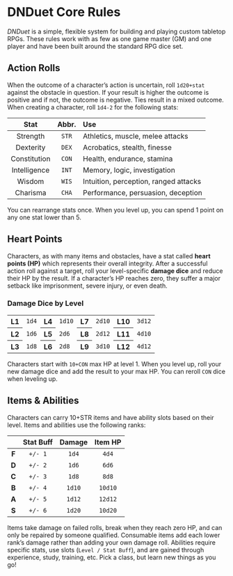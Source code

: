 # DNDuet Core Rules
_DNDuet_ is a simple, flexible system for building and playing custom tabletop RPGs. These rules work with as few as one game master (GM) and one player and have been built around the standard RPG dice set.

## Action Rolls

When the outcome of a character’s action is uncertain, roll `1d20+stat` against the obstacle in question. If your result is higher the outcome is positive and if not, the outcome is negative. Ties result in a mixed outcome. When creating a character, roll `1d4-2` for the following stats:

| Stat | Abbr. | Use |
|:---:|:---:|:--- |
| Strength | `STR` | Athletics, muscle, melee attacks |
| Dexterity | `DEX` | Acrobatics, stealth, finesse |
| Constitution | `CON` | Health, endurance, stamina |
| Intelligence | `INT` | Memory, logic, investigation |
| Wisdom | `WIS` | Intuition, perception, ranged attacks |
| Charisma | `CHA` | Performance, persuasion, deception |

You can rearrange stats once. When you level up, you can spend 1 point on any one stat lower than 5.

## Heart Points

Characters, as with many items and obstacles, have a stat called **heart points (HP)** which represents their overall integrity. After a successful action roll against a target, roll your level-specific **damage dice** and reduce their HP by the result. If a character’s HP reaches zero, they suffer a major setback like imprisonment, severe injury, or even death.

### Damage Dice by Level

<table>
  <tbody>
    <tr>
      <th>L1</th>
      <td><code>1d4</code></td>
      <th>L4</th>
      <td><code>1d10</code></td>
      <th>L7</th>
      <td><code>2d10</code></td>
      <th>L10</th>
      <td><code>3d12</code></td>
    </tr>
    <tr>
      <th>L2</th>
      <td><code>1d6</code></td>
      <th>L5</th>
      <td><code>2d6</code></td>
      <th>L8</th>
      <td><code>2d12</code></td>
      <th>L11</th>
      <td><code>4d10</code></td>
    </tr>
    <tr>
      <th>L3</th>
      <td><code>1d8</code></td>
      <th>L6</th>
      <td><code>2d8</code></td>
      <th>L9</th>
      <td><code>3d10</code></td>
      <th>L12</th>
      <td><code>4d12</code></td>
    </tr>
  </tbody>
</table>

Characters start with `10+CON` max HP at level 1. When you level up, roll your new damage dice and add the result to your max HP. You can reroll `CON` dice when leveling up.

## Items & Abilities

Characters can carry 10+STR items and have ability slots based on their level. Items and abilities use the following ranks:

|  | Stat Buff | Damage | Item HP |
|:---:|:---:|:---:|:---:|
| **F** | `+/- 1` | `1d4` | `4d4` |
| **D** | `+/- 2` | `1d6` | `6d6` |
| **C** | `+/- 3` | `1d8` | `8d8` |
| **B** | `+/- 4` | `1d10` | `10d10` |
| **A** | `+/- 5` | `1d12` | `12d12` |
| **S** | `+/- 6` | `1d20` | `10d20` |

Items take damage on failed rolls, break when they reach zero HP, and can only be repaired by someone qualified. Consumable items add each lower rank’s damage rather than adding your own damage roll. Abilities require specific stats, use slots (`Level / Stat Buff`), and are gained through experience, study, training, etc. Pick a class, but learn new things as you go!
